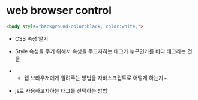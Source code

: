 # web browser control

```html
<body style="background-color:black; color:white;">
```

- CSS 속성 알기
- Style 속성을 주기 위해서 속성을 주고자하는 태그가 누구인가를 바디 태그라는 것을
- -  웹 브라우저에게 알려주는 방법을 자바스크립트로 어떻게 하는지~

- js로 사용하고자하는 태그를 선택하는 방법

